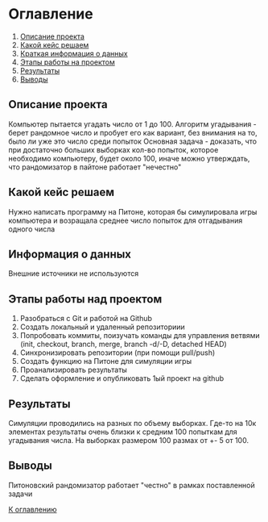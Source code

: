 # Оглавление

1. [Описание проекта](https://github.com/zhemax03/sfds/tree/main/Project_0/readme.md#Описание-проекта)
2. [Какой кейс решаем](https://github.com/zhemax03/sfds/tree/main/Project_0/readme.md#Какой-кейс-решаем)
3. [Краткая информация о данных](https://github.com/zhemax03/sfds/tree/main/Project_0/readme.md#Информация-о-данных)
4. [Этапы работы на проектом](https://github.com/zhemax03/sfds/tree/main/Project_0/readme.md#Этапы-работы-над-проектом)
5. [Результаты](https://github.com/zhemax03/sfds/tree/main/Project_0/readme.md#Результаты)
6. [Выводы](https://github.com/zhemax03/sfds/tree/main/Project_0/readme.md#Выводы)

## Описание проекта

Компьютер пытается угадать число от 1 до 100.
Алгоритм угадывания - берет рандомное число и пробует его как вариант, без внимания на то, было ли уже это число среди попыток
Основная задача - доказать, что при достаточно больших выборках кол-во попыток, которое необходимо компьютеру, будет около 100, иначе можно утверждать, что рандомизатор в пайтоне работает "нечестно"

## Какой кейс решаем

Нужно написать программу на Питоне, которая бы симулировала игры компьютера и возращала среднее число попыток для отгадывания одного числа

## Информация о данных

Внешние источники не используются

## Этапы работы над проектом

1. Разобраться с Git и работой на Github
2. Создать локальный и удаленный репозиториии
3. Попробовать коммиты, поизучать команды для управления ветвями (init, checkout, branch, merge, branch -d/-D, detached HEAD)
4. Синхронизировать репозитории (при помощи pull/push)
5. Создать функцию на Питоне для симуляции игры
6. Проанализировать результаты
7. Сделать оформление и опубликовать 1ый проект на github

## Результаты

Симуляции проводились на разных по объему выборках. Где-то на 10к элементах результаты очень близки к средним 100 попыткам для угадывания числа.
На выборках размером 100 размах от +- 5 от 100.

## Выводы

Питоновский рандомизатор работает "честно" в рамках поставленной задачи

[К оглавлению](https://github.com/zhemax03/sfds/tree/main/Project_0/readme.md#Оглавление)

